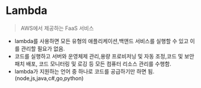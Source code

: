 # Lambda
> AWS에서 제공하는 FaaS 서비스

- lambda를 사용하면 모든 유형의 애플리케이션,백앤드 서비스를 실행할 수 있고 이를 관리할 필요가 없음.
- 코드를 실행하고 서버와 운영체제 관리,용량 프로비저닝 및 자동 조정,코드 및 보안 패치 배포, 코드 모니터링 및 로깅 등 모든 컴퓨터 리소스 관리를 수행함.
- lambda가 지원하는 언어 중 하나로 코드를 공급하기만 하면 됨.(node,js,java,c#,go,python)

